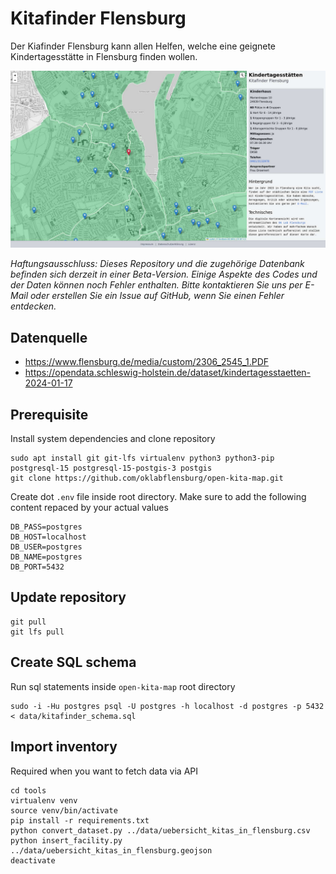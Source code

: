 # Kitafinder Flensburg

Der Kiafinder Flensburg kann allen Helfen, welche eine geignete Kindertagesstätte in Flensburg finden wollen.


![Kitafinder Flensburg](https://raw.githubusercontent.com/oklabflensburg/open-kita-map/main/screenshot_kitafinder_flensburg.jpg)

_Haftungsausschluss: Dieses Repository und die zugehörige Datenbank befinden sich derzeit in einer Beta-Version. Einige Aspekte des Codes und der Daten können noch Fehler enthalten. Bitte kontaktieren Sie uns per E-Mail oder erstellen Sie ein Issue auf GitHub, wenn Sie einen Fehler entdecken._



## Datenquelle

- https://www.flensburg.de/media/custom/2306_2545_1.PDF
- https://opendata.schleswig-holstein.de/dataset/kindertagesstaetten-2024-01-17



## Prerequisite

Install system dependencies and clone repository

```
sudo apt install git git-lfs virtualenv python3 python3-pip postgresql-15 postgresql-15-postgis-3 postgis
git clone https://github.com/oklabflensburg/open-kita-map.git
```

Create dot `.env` file inside root directory. Make sure to add the following content repaced by your actual values

```
DB_PASS=postgres
DB_HOST=localhost
DB_USER=postgres
DB_NAME=postgres
DB_PORT=5432
```


## Update repository

```
git pull
git lfs pull
```


## Create SQL schema

Run sql statements inside `open-kita-map` root directory

```
sudo -i -Hu postgres psql -U postgres -h localhost -d postgres -p 5432 < data/kitafinder_schema.sql
```


## Import inventory

Required when you want to fetch data via API

```
cd tools
virtualenv venv
source venv/bin/activate
pip install -r requirements.txt
python convert_dataset.py ../data/uebersicht_kitas_in_flensburg.csv
python insert_facility.py ../data/uebersicht_kitas_in_flensburg.geojson
deactivate
```
